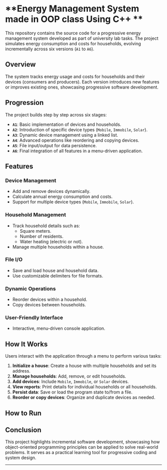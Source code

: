 # **Energy Management System made in OOP class Using C++ **

This repository contains the source code for a progressive energy management system developed as part of university lab tasks. The project simulates energy consumption and costs for households, evolving incrementally across six versions (`A1` to `A6`).

## **Overview**

The system tracks energy usage and costs for households and their devices (consumers and producers). Each version introduces new features or improves existing ones, showcasing progressive software development.

## **Progression**

The project builds step by step across six stages:

- **`A1`**: Basic implementation of devices and households.
- **`A2`**: Introduction of specific device types (`Mobile`, `Immobile`, `Solar`).
- **`A3`**: Dynamic device management using a linked list.
- **`A4`**: Advanced operations like reordering and copying devices.
- **`A5`**: File input/output for data persistence.
- **`A6`**: Final integration of all features in a menu-driven application.

## **Features**

### **Device Management**
- Add and remove devices dynamically.
- Calculate annual energy consumption and costs.
- Support for multiple device types (`Mobile`, `Immobile`, `Solar`).

### **Household Management**
- Track household details such as:
  - Square meters.
  - Number of residents.
  - Water heating (electric or not).
- Manage multiple households within a house.

### **File I/O**
- Save and load house and household data.
- Use customizable delimiters for file formats.

### **Dynamic Operations**
- Reorder devices within a household.
- Copy devices between households.

### **User-Friendly Interface**
- Interactive, menu-driven console application.

## **How It Works**

Users interact with the application through a menu to perform various tasks:

1. **Initialize a house**: Create a house with multiple households and set its address.
2. **Manage households**: Add, remove, or edit households.
3. **Add devices**: Include `Mobile`, `Immobile`, or `Solar` devices.
4. **View reports**: Print details for individual households or all households.
5. **Persist data**: Save or load the program state to/from a file.
6. **Reorder or copy devices**: Organize and duplicate devices as needed.

## **How to Run**


## **Conclusion**

This project highlights incremental software development, showcasing how object-oriented programming principles can be applied to solve real-world problems. It serves as a practical learning tool for progressive coding and system design.

---
